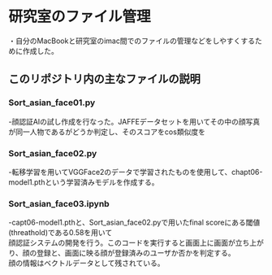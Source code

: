 # 研究室のファイル管理
・自分のMacBookと研究室のimac間でのファイルの管理などをしやすくするために作成した。

## このリポジトリ内の主なファイルの説明
### Sort_asian_face01.py
-顔認証AIの試し作成を行なった。JAFFEデータセットを用いてその中の顔写真が同一人物であるがどうか判定し、そのスコアをcos類似度を
### Sort_asian_face02.py
-転移学習を用いてVGGFace2のデータで学習されたものを使用して、chapt06-model1.pthという学習済みモデルを作成する。
### Sort_asian_face03.ipynb
-capt06-model1.pthと、Sort_asian_face02.pyで用いたfinal scoreにある閾値(threathold)である0.58を用いて  
顔認証システムの開発を行う。このコードを実行すると画面上に画面が立ち上がり、顔の登録と、画面に映る顔が登録済みのユーザか否かを判定する。  
顔の情報はベクトルデータとして残されている。

